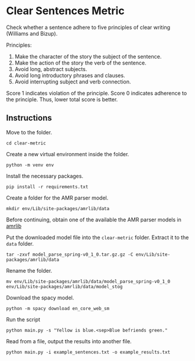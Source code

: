 # Clear Sentences Metric

Check whether a sentence adhere to five principles of clear writing (Williams and Bizup).

Principles:
1. Make the character of the story the subject of the sentence.
2. Make the action of the story the verb of the sentence.
3. Avoid long, abstract subjects.
4. Avoid long introductory phrases and clauses.
5. Avoid interrupting subject and verb connection.

Score 1 indicates violation of the principle. Score 0 indicates adherence to the principle. Thus, lower total score is better.

## Instructions

Move to the folder.
```
cd clear-metric
```

Create a new virtual environment inside the folder.
```
python -m venv env
```

Install the necessary packages.
```
pip install -r requirements.txt
```

Create a folder for the AMR parser model.
```
mkdir env/Lib/site-packages/amrlib/data
```

Before continuing, obtain one of the available the AMR parser models in [amrlib](https://github.com/bjascob/amrlib-models)

Put the downloaded model file into the `clear-metric` folder. Extract it to the `data` folder.
```
tar -zxvf model_parse_spring-v0_1_0.tar.gz.gz -C env/Lib/site-packages/amrlib/data
```

Rename the folder.
```
mv env/Lib/site-packages/amrlib/data/model_parse_spring-v0_1_0 env/Lib/site-packages/amrlib/data/model_stog
```

Download the spacy model.
```
python -m spacy download en_core_web_sm
```

Run the script
```
python main.py -s "Yellow is blue.<sep>Blue befriends green."
```

Read from a file, output the results into another file.
```
python main.py -i example_sentences.txt -o example_results.txt
```
